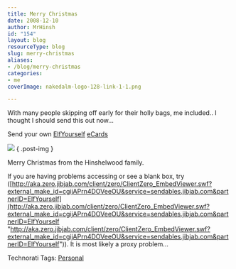 ```yaml
---
title: Merry Christmas
date: 2008-12-10
author: MrHinsh
id: "154"
layout: blog
resourceType: blog
slug: merry-christmas
aliases:
- /blog/merry-christmas
categories:
- me
coverImage: nakedalm-logo-128-link-1-1.png

---
```



With many people skipping off early for their holly bags, me included.. I thought I should send this out now…

Send your own [ElfYourself](http://www.elfyourself.com) [eCards](http://sendables.jibjab.com/ecards)

![](images/bT*xJmx*PTEyMjg5MjYwNzA4NjEmcHQ9MTIyODkyNjA3ODM3OSZwPTQxODgxMyZkPTIwMjY3NCZnPTImdD*mbz1kYTY3ZGFmNWIwYTQ*NzgyYWZmYjZlMjM*NzE3YjFlZA==.gif)
{ .post-img }

Merry Christmas from the Hinshelwood family.

If you are having problems accessing or see a blank box, try ([http://aka.zero.jibjab.com/client/zero/ClientZero_EmbedViewer.swf?external_make_id=cgijAPrn4DOVeeOU&service=sendables.jibjab.com&partnerID=ElfYourself](http://aka.zero.jibjab.com/client/zero/ClientZero_EmbedViewer.swf?external_make_id=cgijAPrn4DOVeeOU&service=sendables.jibjab.com&partnerID=ElfYourself "http://aka.zero.jibjab.com/client/zero/ClientZero_EmbedViewer.swf?external_make_id=cgijAPrn4DOVeeOU&service=sendables.jibjab.com&partnerID=ElfYourself")). It is most likely a proxy problem…

Technorati Tags: [Personal](http://technorati.com/tags/Personal)


